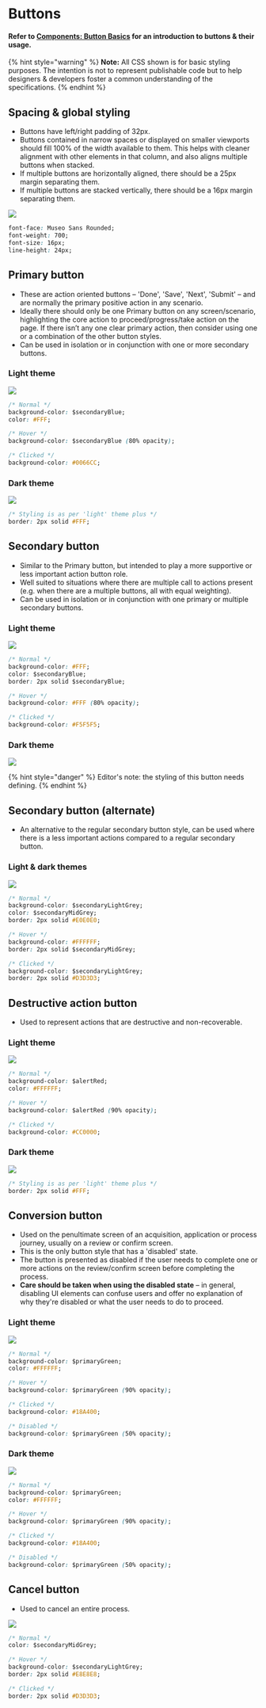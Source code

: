 # Buttons

#### Refer to [Components: Button Basics](../components/button-basics.md) for an introduction to buttons & their usage.

{% hint style="warning" %}
**Note:** All CSS shown is for basic styling purposes. The intention is not to represent publishable code but to help designers & developers foster a common understanding of the specifications.
{% endhint %}

## Spacing & global styling

* Buttons have left/right padding of 32px.
* Buttons contained in narrow spaces or displayed on smaller viewports should fill 100% of the width available to them. This helps with cleaner alignment with other elements in that column, and also aligns multiple buttons when stacked.
* If multiple buttons are horizontally aligned, there should be a 25px margin separating them.
* If multiple buttons are stacked vertically, there should be a 16px margin separating them.

![](../.gitbook/assets/button-spec.png)

```css
font-face: Museo Sans Rounded;
font-weight: 700;
font-size: 16px;
line-height: 24px;
```

## Primary button

* These are action oriented buttons – 'Done', 'Save', 'Next', 'Submit' – and are normally the primary positive action in any scenario.
* Ideally there should only be one Primary button on any screen/scenario, highlighting the core action to proceed/progress/take action on the page. If there isn’t any one clear primary action, then consider using one or a combination of the other button styles.
* Can be used in isolation or in conjunction with one or more secondary buttons.

### Light theme

![](../.gitbook/assets/primary-button.png)

```css
/* Normal */
background-color: $secondaryBlue;
color: #FFF;

/* Hover */
background-color: $secondaryBlue (80% opacity);

/* Clicked */
background-color: #0066CC;
```

### Dark theme

![](../.gitbook/assets/primary-button-dark.png)

```css
/* Styling is as per 'light' theme plus */
border: 2px solid #FFF;
```

## Secondary button

* Similar to the Primary button, but intended to play a more supportive or less important action button role.
* Well suited to situations where there are multiple call to actions present \(e.g. when there are a multiple buttons, all with equal weighting\).
* Can be used in isolation or in conjunction with one primary or multiple secondary buttons.

### Light theme

![](../.gitbook/assets/secondary-button%20%281%29.png)

```css
/* Normal */
background-color: #FFF;
color: $secondaryBlue;
border: 2px solid $secondaryBlue;

/* Hover */
background-color: #FFF (80% opacity);

/* Clicked */
background-color: #F5F5F5;
```

### Dark theme

![](../.gitbook/assets/secondary-button-dark.png)

{% hint style="danger" %}
Editor's note: the styling of this button needs defining.
{% endhint %}

## Secondary button \(alternate\)

* An alternative to the regular secondary button style, can be used where there is a less important actions compared to a regular secondary button.

### Light & dark themes

![](../.gitbook/assets/secondary-button-alt.png)

```css
/* Normal */
background-color: $secondaryLightGrey;
color: $secondaryMidGrey;
border: 2px solid #E0E0E0;

/* Hover */
background-color: #FFFFFF;
border: 2px solid $secondaryMidGrey;

/* Clicked */
background-color: $secondaryLightGrey;
border: 2px solid #D3D3D3;
```

## Destructive action button

* Used to represent actions that are destructive and non-recoverable.

### Light theme

![](../.gitbook/assets/destructive-button.png)

```css
/* Normal */
background-color: $alertRed;
color: #FFFFFF;

/* Hover */
background-color: $alertRed (90% opacity);

/* Clicked */
background-color: #CC0000;
```

### Dark theme

![](../.gitbook/assets/destructive-button-dark.png)

```css
/* Styling is as per 'light' theme plus */
border: 2px solid #FFF;
```

## Conversion button

* Used on the penultimate screen of an acquisition, application or process journey, usually on a review or confirm screen.
* This is the only button style that has a 'disabled' state.
* The button is presented as disabled if the user needs to complete one or more actions on the review/confirm screen before completing the process.
* **Care should be taken when using the disabled state** – in general, disabling UI elements can confuse users and offer no explanation of why they're disabled or what the user needs to do to proceed.

### Light theme

![](../.gitbook/assets/conversion-button.png)

```css
/* Normal */
background-color: $primaryGreen;
color: #FFFFFF;

/* Hover */
background-color: $primaryGreen (90% opacity);

/* Clicked */
background-color: #18A400;

/* Disabled */
background-color: $primaryGreen (50% opacity);
```

### Dark theme

![](../.gitbook/assets/primary-button.png)

```css
/* Normal */
background-color: $primaryGreen;
color: #FFFFFF;

/* Hover */
background-color: $primaryGreen (90% opacity);

/* Clicked */
background-color: #18A400;

/* Disabled */
background-color: $primaryGreen (50% opacity);
```

## Cancel button

* Used to cancel an entire process.

![](../.gitbook/assets/cancel-button.png)

```css
/* Normal */
color: $secondaryMidGrey;

/* Hover */
background-color: $secondaryLightGrey;
border: 2px solid #E8E8E8;

/* Clicked */
border: 2px solid #D3D3D3;
```


